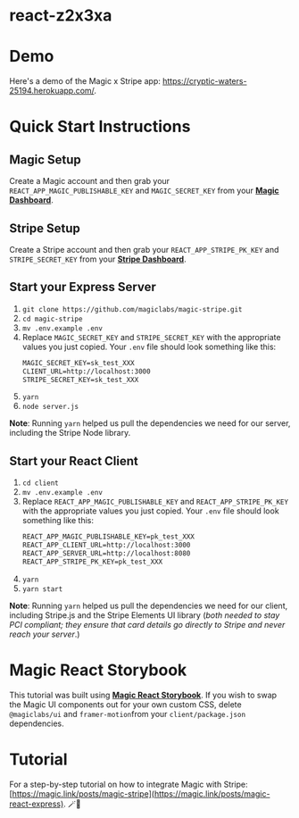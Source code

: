 # react-z2x3xa

# Demo
Here's a demo of the Magic x Stripe app: https://cryptic-waters-25194.herokuapp.com/.

# Quick Start Instructions

## Magic Setup
Create a Magic account and then grab your `REACT_APP_MAGIC_PUBLISHABLE_KEY` and `MAGIC_SECRET_KEY` from your [**Magic Dashboard**](https://dashboard.magic.link). 

## Stripe Setup
Create a Stripe account and then grab your `REACT_APP_STRIPE_PK_KEY` and `STRIPE_SECRET_KEY` from your [**Stripe Dashboard**](https://dashboard.stripe.com/test/dashboard).

## Start your Express Server

1. `git clone https://github.com/magiclabs/magic-stripe.git`
2. `cd magic-stripe`
3. `mv .env.example .env`
4. Replace `MAGIC_SECRET_KEY` and `STRIPE_SECRET_KEY` with the appropriate values you just copied. Your `.env` file should look something like this:
   ```txt
   MAGIC_SECRET_KEY=sk_test_XXX
   CLIENT_URL=http://localhost:3000
   STRIPE_SECRET_KEY=sk_test_XXX
   ```
5. `yarn`
6. `node server.js`

**Note**: Running `yarn` helped us pull the dependencies we need for our server, including the Stripe Node library.

## Start your React Client

1. `cd client`
2. `mv .env.example .env`
3. Replace `REACT_APP_MAGIC_PUBLISHABLE_KEY` and `REACT_APP_STRIPE_PK_KEY` with the appropriate values you just copied. Your `.env` file should look something like this:
   ```txt
   REACT_APP_MAGIC_PUBLISHABLE_KEY=pk_test_XXX
   REACT_APP_CLIENT_URL=http://localhost:3000
   REACT_APP_SERVER_URL=http://localhost:8080
   REACT_APP_STRIPE_PK_KEY=pk_test_XXX
   ```
4. `yarn`
5. `yarn start`

**Note**: Running `yarn` helped us pull the dependencies we need for our client, including Stripe.js and the Stripe Elements UI library (*both needed to stay PCI compliant; they ensure that card details go directly to Stripe and never reach your server*.)

# Magic React Storybook
This tutorial was built using [**Magic React Storybook**](https://magic-storybook.vercel.app/?path=/story/docs-intro--page). If you wish to swap the Magic UI components out for your own custom CSS, delete `@magiclabs/ui` and `framer-motion`from your `client/package.json` dependencies.

# Tutorial
For a step-by-step tutorial on how to integrate Magic with Stripe: [https://magic.link/posts/magic-stripe](https://magic.link/posts/magic-react-express). 🪄🍰
